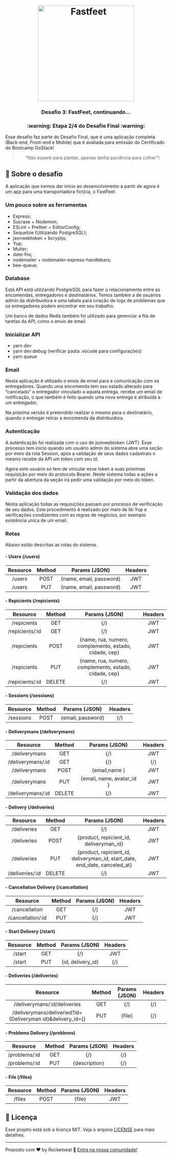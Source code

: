 <h1 align="center">
  <img alt="Fastfeet" title="Fastfeet" src="https://github.com/Rocketseat/bootcamp-gostack-desafio-02/blob/master/.github/logo.png" width="300px" />
</h1>

<h3 align="center">
  Desafio 3: FastFeet, continuando...
</h3>

<h3 align="center">
  :warning: Etapa 2/4 do Desafio Final :warning:
</h3>

<p>Esse desafio faz parte do Desafio Final, que é uma aplicação completa (Back-end, Front-end e Mobile) que é avaliada para emissão do Certificado do Bootcamp GoStack!</p>

<blockquote align="center">“Não espere para plantar, apenas tenha paciência para colher”!</blockquote>

## :rocket: Sobre o desafio

A aplicação que iremos dar início ao desenvolvimento a partir de agora é um app para uma transportadora fictícia, o FastFeet.



### **Um pouco sobre as ferramentas**

- Express;
- Sucrase + Nodemon;
- ESLint + Prettier + EditorConfig;
- Sequelize (Utilizando PostgreSQL);
- jsonwebtoken + bcryptjs;
- Yup;
- Multer;
- date-fns;
- nodemailer + nodemailer-express-handlebars;
- bee-queue;

### **Database**

Está API está utilizando PostgreSQL para fazer o relacionamento entre as encomendas, entregadores e destinatários. Temos também a de usuários admin da distribuidora e uma tabela para criação de logs de problemas que os entregadores podem encontrar em seu trabalho.

Um banco de dados Redis também foi utilizado para gerenciar a fila de tarefas da API, como o envio de email.

### **Inicializar API**

- yarn dev
- yarn dev:debug (verificar pasta .vscode para configurações)
- yarn queue

### **Email**

Nesta aplicação é utilizado o envio de email para a comunicação com os entregadores. Quando uma encomenda tem seu estado alterado para “cancelado” o entregador vinculado a aquela entrega, recebe um email de notificação, o que também é feito quando uma nova entrega é atribuída a um entregador. 

Na próxima versão é pretendido realizar o mesmo para o destinatário, quando o entregar retirar a encomenda da distribuidora.


### **Autenticação**

A autenticação foi realizada com o uso de jsonwebtoken (JWT). Esse processo tem início quando um usuário admin do sistema abre uma seção por meio da rota Session, após a validação de seus dados cadastrais o mesmo recebe da API um token com seu id.

Agora este usuário só tem de vincular esse token a suas próximas requisição por meio do protocolo Bearer. Neste sistema todas a ações a partir da abertura da seção irá pedir uma validação por meio do token.

### **Validação dos dados**

Nesta aplicação todas as requisições passam por processo de verificação de seu dados. Este procedimento é realizado por meio de lib Yup e verificações condizentes com as regras de negócios, por exemplo existência unica de um email. 

### **Rotas**

Abaixo estão descritas as rotas do sistema.

  #### - Users (/users)
  
  | Resource | Method | Params (JSON) | Headers |
| :---:      | :---:  |    :---:      |    :---: |
| /users    | POST   | {name, email, password} | JWT |
| /users    | PUT    | {name, email, password} | JWT |
    
  #### - Repicients (/repicients)
  
   | Resource | Method | Params (JSON) | Headers |
| :---:      | :---:  |    :---:      |    :---: |
| /repicients    | GET   | {/} | JWT |
| /repicients/:id    | GET    | {/} | JWT |
| /repicients    | POST   | {name, rua, numero, complemento, estado, cidade, cep} | JWT |
| /repicients    | PUT    | {name, rua, numero, complemento, estado, cidade, cep} | JWT |
| /repicients/:id    | DELETE   | {/} | JWT |

  #### - Sessions (/sessions)
  
   | Resource | Method | Params (JSON) | Headers |
| :---:      | :---:  |    :---:      |    :---: |
| /sessions    | POST  | {email, password} | {/} |


  #### - Deliverymans (/deliverymans)
  
   | Resource | Method | Params (JSON) | Headers |
| :---:      | :---:  |    :---:      |    :---: |
| /deliverymans    | GET  | {/} | JWT |
| /deliverymans/:id    | GET  | {/} | {/} |
| /deliverymans    | POST  | {email,name } | JWT |
| /deliverymans    | PUT  | {email, name, avatar_id } | JWT |
| /deliverymans/:id    | DELETE  | {/} | JWT |

#### - Delivery (/deliveries)
  
   | Resource | Method | Params (JSON) | Headers |
| :---:      | :---:  |    :---:      |    :---: |
| /deliveries    | GET  | {/} | JWT |
| /deliveries    | POST  | {product, repicient_id, deliveryman_id} | JWT |
| /deliveries    | PUT  | {product, repicient_id, deliveryman_id, start_date, end_date, canceled_at} | JWT |
| /deliveries/:id    | DELETE  | {/} | JWT |

#### - Cancellation Delivery (/cancellation)

| Resource | Method | Params (JSON) | Headers |
| :---:      | :---:  |    :---:      |    :---: |
| /cancellation    | GET  | {/} | JWT |
| /cancellation/:id    | PUT  | {/} | JWT |

#### - Start Delivery (/start)

| Resource | Method | Params (JSON) | Headers |
| :---:      | :---:  |    :---:      |    :---: |
| /start    | GET  | {/} | JWT |
| /start    | PUT  | {id, delivery_id} | {/} |

#### - Deliveries (/deliveries)

| Resource | Method | Params (JSON) | Headers |
| :---:      | :---:  |    :---:      |    :---: |
| /deliverymans/:id/deliveries   | GET  | {/} | {/} |
| /deliverymans/deliveried?id={Deliveryman id}&delivery_id={}   | PUT  | {file} | {/} |

#### - Problems Delivery (/problems)

| Resource | Method | Params (JSON) | Headers |
| :---:      | :---:  |    :---:      |    :---: |
| /problems/:id   | GET  | {/} | {/} |
| /problems/:id   | PUT  | {description} | {/} |

#### - File (/files)

| Resource | Method | Params (JSON) | Headers |
| :---:      | :---:  |    :---:      |    :---: |
| /files   | POST  | {file} | JWT |

## :memo: Licença

Esse projeto está sob a licença MIT. Veja o arquivo [LICENSE](LICENSE.md) para mais detalhes.

---

Proposto com ♥ by Rocketseat :wave: [Entre na nossa comunidade!](https://discordapp.com/invite/gCRAFhc)
